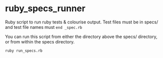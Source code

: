 # ruby_specs_runner
Ruby script to run ruby tests &amp; colourise output. Test files must be in specs/ and test file names must `end _spec.rb`

You can run this script from either the directory above the specs/ directory, or from within the specs directory.

`ruby run_specs.rb`
